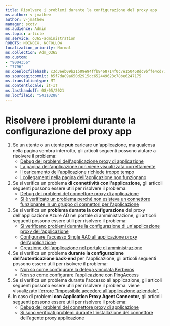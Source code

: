 ```yaml
---
title: Risolvere i problemi durante la configurazione del proxy app
ms.author: v-jmathew
author: v-jmathew
manager: scotv
ms.audience: Admin
ms.topic: article
ms.service: o365-administration
ROBOTS: NOINDEX, NOFOLLOW
localization_priority: Normal
ms.collection: Adm_O365
ms.custom:
- "9004356"
- "7796"
ms.openlocfilehash: c3d3eeb09b21b09e94ffb8468714f0c7e150468dc9bffe4cd7745fb5d7237908
ms.sourcegitcommit: b5f7da89a650d2915dc652449623c78be6247175
ms.translationtype: MT
ms.contentlocale: it-IT
ms.lasthandoff: 08/05/2021
ms.locfileid: "54110288"
---
```

# <a name="resolve-problems-when-configuring-the-app-proxy"></a>Risolvere i problemi durante la configurazione del proxy app

1. Se un utente o un utente **può** caricare un'applicazione, ma qualcosa nella pagina sembra interrotto, gli articoli seguenti possono aiutare a risolvere il problema:
    - [Debug dei problemi dell'applicazione proxy di applicazione](https://docs.microsoft.com/azure/active-directory/manage-apps/application-proxy-debug-apps)
    - [La pagina dell'applicazione non viene visualizzata correttamente](https://docs.microsoft.com/azure/active-directory/application-proxy-page-appearance-broken-problem)
    - [Il caricamento dell'applicazione richiede troppo tempo](https://docs.microsoft.com/azure/active-directory/application-proxy-page-load-speed-problem)
    - [I collegamenti nella pagina dell'applicazione non funzionano](https://docs.microsoft.com/azure/active-directory/application-proxy-page-links-broken-problem)
2. Se si verifica un problema **di connettività con l'applicazione,** gli articoli seguenti possono essere utili per risolvere il problema:
    - [Debug dei problemi del connettore proxy di applicazione](https://docs.microsoft.com/azure/active-directory/manage-apps/application-proxy-debug-connectors)
    - [Si è verificato un problema perché non esisteva un connettore funzionante in un gruppo di connettori per l'applicazione](https://docs.microsoft.com/azure/active-directory/application-proxy-connectivity-no-working-connector)
3. Se si verifica un **problema durante la configurazione** del proxy dell'applicazione Azure AD nel portale di amministrazione, gli articoli seguenti possono essere utili per risolvere il problema:
    - [Si verificano problemi durante la configurazione di un'applicazione proxy dell'applicazione](https://docs.microsoft.com/azure/active-directory/application-proxy-config-how-to)
    - [Configurare l'accesso Single #A0 all'applicazione proxy dell'applicazione](https://docs.microsoft.com/azure/active-directory/application-proxy-config-sso-how-to)
    - [Creazione dell'applicazione nel portale di amministrazione](https://docs.microsoft.com/azure/active-directory/application-proxy-config-problem)
4. Se si verifica un problema **durante la configurazione dell'autenticazione back-end** per l'applicazione, gli articoli seguenti possono essere utili per risolvere il problema:
    - [Non so come configurare la delega vincolata Kerberos](https://docs.microsoft.com/azure/active-directory/application-proxy-back-end-kerberos-constrained-delegation-how-to)
    - [Non so come configurare l'applicazione con PingAccess](https://docs.microsoft.com/azure/active-directory/application-proxy-back-end-ping-access-how-to)
5. Se si verifica un problema durante l'accesso all'applicazione, gli articoli seguenti possono essere utili per risolvere il problema: viene visualizzato [l'errore "Impossibile accedere all'applicazione aziendale".](https://docs.microsoft.com/azure/active-directory/application-proxy-sign-in-bad-gateway-timeout-error)
6. In caso di problemi **con Application Proxy Agent Connector,** gli articoli seguenti possono essere utili per risolvere il problema:
    - [Debug dei problemi del connettore proxy di applicazione](https://docs.microsoft.com/azure/active-directory/manage-apps/application-proxy-debug-connectors)
    - [Si sono verificati problemi durante l'installazione del connettore dell'agente proxy applicazione](https://docs.microsoft.com/azure/active-directory/application-proxy-connector-installation-problem)
